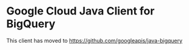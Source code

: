 # Google Cloud Java Client for BigQuery

This client has moved to https://github.com/googleapis/java-bigquery